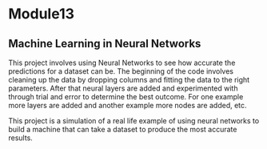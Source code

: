# Module13

## Machine Learning in Neural Networks

This project involves using Neural Networks to see how accurate the predictions for a dataset can be. The beginning of the code involves cleaning up the data by dropping columns and fitting the data to the right parameters. After that neural layers are added and experimented with through trial and error to determine the best outcome. For one example more layers are added and another example more nodes are added, etc.

This project is a simulation of a real life example of using neural networks to build a machine that can take a dataset to produce the most accurate results.